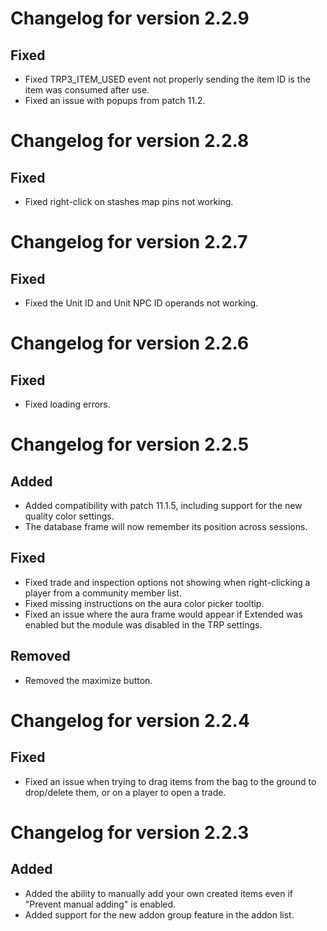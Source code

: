 # Changelog for version 2.2.9

## Fixed

- Fixed TRP3_ITEM_USED event not properly sending the item ID is the item was consumed after use.
- Fixed an issue with popups from patch 11.2.

# Changelog for version 2.2.8

## Fixed

- Fixed right-click on stashes map pins not working.

# Changelog for version 2.2.7

## Fixed

- Fixed the Unit ID and Unit NPC ID operands not working.

# Changelog for version 2.2.6

## Fixed

- Fixed loading errors.

# Changelog for version 2.2.5

## Added

- Added compatibility with patch 11.1.5, including support for the new quality color settings.
- The database frame will now remember its position across sessions.

## Fixed

- Fixed trade and inspection options not showing when right-clicking a player from a community member list.
- Fixed missing instructions on the aura color picker tooltip.
- Fixed an issue where the aura frame would appear if Extended was enabled but the module was disabled in the TRP settings.

## Removed

- Removed the maximize button.

# Changelog for version 2.2.4

## Fixed

- Fixed an issue when trying to drag items from the bag to the ground to drop/delete them, or on a player to open a trade.

# Changelog for version 2.2.3

## Added

- Added the ability to manually add your own created items even if "Prevent manual adding" is enabled.
- Added support for the new addon group feature in the addon list.

